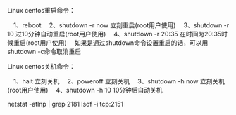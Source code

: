 Linux centos重启命令：

　1、reboot
　2、shutdown -r now 立刻重启(root用户使用)
　3、shutdown -r 10 过10分钟自动重启(root用户使用)
　4、shutdown -r 20:35 在时间为20:35时候重启(root用户使用)
　如果是通过shutdown命令设置重启的话，可以用shutdown -c命令取消重启

Linux centos关机命令：

　1、halt 立刻关机
　2、poweroff 立刻关机
　3、shutdown -h now 立刻关机(root用户使用)
　4、shutdown -h 10 10分钟后自动关机


netstat -atlnp | grep 2181
lsof -i tcp:2151